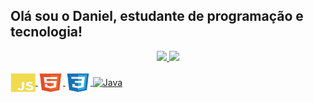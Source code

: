## Olá sou o Daniel, estudante de programação e tecnologia!
<div align="center">
  <a href="https://github.com/Trovao136">
  <img height="180em" display="inline-block" src="https://github-readme-stats.vercel.app/api?username=Trovao136&show_icons=true&theme=algolia&include_all_commits=true&count_private=true"/>
  <img height="180em" display="inline-block" src="https://github-readme-stats.vercel.app/api/top-langs/?username=Trovao136&layout=compact&langs_count=7&theme=algolia"/>

</div>

<div style="display: inline_block"><br>
  <img align="center" alt="Js" height="30" width="40" src="https://raw.githubusercontent.com/devicons/devicon/master/icons/javascript/javascript-plain.svg">
  <img align="center" alt="HTML" height="30" width="40" src="https://raw.githubusercontent.com/devicons/devicon/master/icons/html5/html5-original.svg">
  <img align="center" alt="CSS" height="30" width="40" src="https://raw.githubusercontent.com/devicons/devicon/master/icons/css3/css3-original.svg">
  <img align="center" alt="Java" height="30" width="40" src="https://raw.githubusercontent.com/jmnote/z-icons/master/svg/java.svg">
